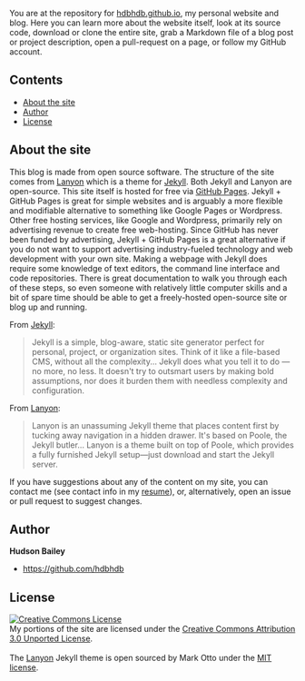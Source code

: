You are at the repository for [hdbhdb.github.io](https://hdbhdb.github.io), my personal website and blog. Here you can learn more about the website itself, look at its source code, download or clone the entire site, grab a Markdown file of a blog post or project description, open a pull-request on a page, or follow my GitHub account.

## Contents

- [About the site](#about-the-site)
- [Author](#author)
- [License](#license)


## About the site

This blog is made from open source software. The structure of the site comes from [Lanyon](http://lanyon.getpoole.com) which is a theme for [Jekyll](http://jekyllrb.com). Both Jekyll and Lanyon are open-source. This site itself is hosted for free via [GitHub Pages](https://pages.github.com). Jekyll + GitHub Pages is great for simple websites and is arguably a more flexible and modifiable alternative to something like Google Pages or Wordpress. Other free hosting services, like Google and Wordpress, primarily rely on advertising revenue to create free web-hosting. Since GitHub has never been funded by advertising, Jekyll + GitHub Pages is a great alternative if you do not want to support advertising industry-fueled technology and web development with your own site. Making a webpage with Jekyll does require some knowledge of text editors, the command line interface and code repositories. There is great documentation to walk you through each of these steps, so even someone with relatively little computer skills and a bit of spare time should be able to get a freely-hosted open-source site or blog up and running.

From [Jekyll](https://github.com/jekyll/jekyll#philosophy):
  >Jekyll is a simple, blog-aware, static site generator perfect for personal, project, or organization sites. Think of it like a file-based CMS, without all the complexity... Jekyll does what you tell it to do — no more, no less. It doesn't try to outsmart users by making bold assumptions, nor does it burden them with needless complexity and configuration.



From [Lanyon](https://github.com/poole/lanyon#lanyon):
  >Lanyon is an unassuming Jekyll theme that places content first by tucking away navigation in a hidden drawer. It's based on Poole, the Jekyll butler... Lanyon is a theme built on top of Poole, which provides a fully furnished Jekyll setup—just download and start the Jekyll server.


If you have suggestions about any of the content on my site, you can contact me (see contact info in my [resume](/assets/bailey_resume.pdf)), or, alternatively, open an issue or pull request to suggest changes.

## Author

**Hudson Bailey**
- <https://github.com/hdbhdb>


## License
<a rel="license" href="http://creativecommons.org/licenses/by/3.0/"><img alt="Creative Commons License" style="border-width:0" src="https://i.creativecommons.org/l/by/3.0/88x31.png" /></a><br />My portions of the site are licensed under the  <a rel="license" href="http://creativecommons.org/licenses/by/3.0/">Creative Commons Attribution 3.0 Unported License</a>.
<br><br>
The [Lanyon](https://github.com/poole/lanyon) Jekyll theme is open sourced by Mark Otto under the [MIT license](LICENSE.md).
